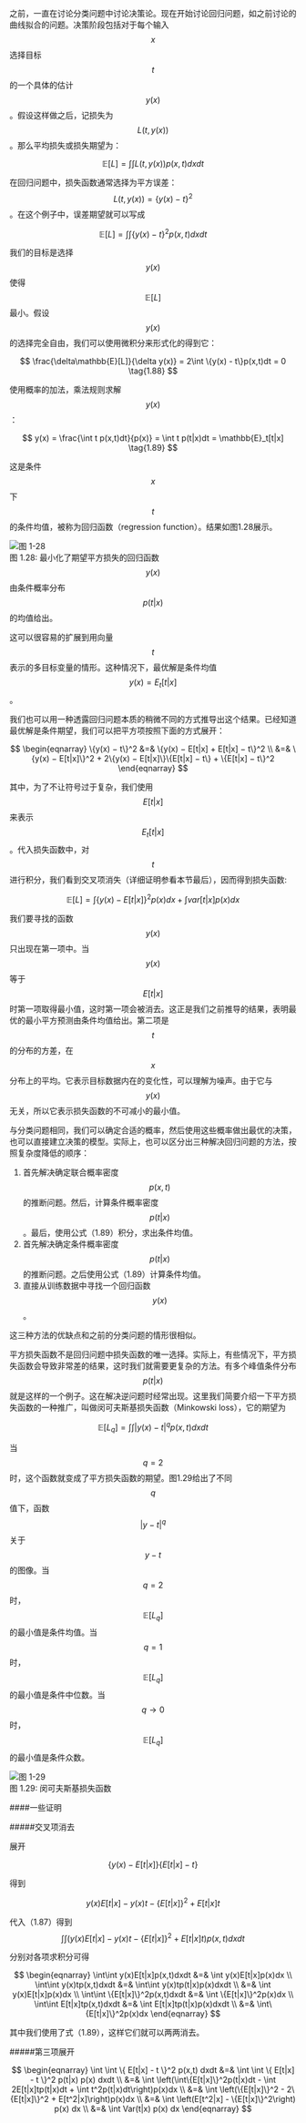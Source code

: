 之前，一直在讨论分类问题中讨论决策论。现在开始讨论回归问题，如之前讨论的曲线拟合的问题。决策阶段包括对于每个输入$$ x $$选择目标$$ t $$的一个具体的估计$$ y(x) $$。假设这样做之后，记损失为$$ L(t, y(x)) $$。那么平均损失或损失期望为：    

$$
\mathbb{E}[L] = \int\int L(t,y(x))p(x,t)dxdt \tag{1.86}
$$

在回归问题中，损失函数通常选择为平方误差：$$ L(t,y(x)) = \{y(x) - t\}^2 $$。在这个例子中，误差期望就可以写成

$$
\mathbb{E}[L] = \int\int\{y(x) - t\}^2p(x, t)dxdt \tag{1.87}
$$

我们的目标是选择$$ y(x) $$使得$$ \mathbb{E}[L] $$最小。假设$$ y(x) $$的选择完全自由，我们可以使用微积分来形式化的得到它：    

$$
\frac{\delta\mathbb{E}[L]}{\delta y(x)} = 2\int \{y(x) - t\}p(x,t)dt = 0 \tag{1.88}
$$

使用概率的加法，乘法规则求解$$ y(x) $$：

$$
y(x) = \frac{\int t p(x,t)dt}{p(x)} = \int t p(t|x)dt = \mathbb{E}_t[t|x] \tag{1.89} 
$$

这是条件$$ x $$下$$ t $$的条件均值，被称为回归函数（regression function）。结果如图1.28展示。

![图 1-28](images/loss_function_regression.png)      
图 1.28: 最小化了期望平方损失的回归函数$$ y(x) $$由条件概率分布$$ p(t|x) $$的均值给出。

这可以很容易的扩展到用向量$$ t $$表示的多目标变量的情形。这种情况下，最优解是条件均值$$ y(x) = E_t[t|x] $$。    

我们也可以用一种透露回归问题本质的稍微不同的方式推导出这个结果。已经知道最优解是条件期望，我们可以把平方项按照下面的方式展开：    

$$
\begin{eqnarray}
\{y(x) − t\}^2 &=& \{y(x) − E[t|x] + E[t|x] − t\}^2 \\
&=& \{y(x) − E[t|x]\}^2 + 2\{y(x) − E[t|x]\}\{E[t|x] − t\} + \{E[t|x] − t\}^2 
\end{eqnarray}
$$

其中，为了不让符号过于复杂，我们使用$$ E[t|x] $$来表示$$ E_t[t|x] $$。代入损失函数中，对$$ t $$进行积分，我们看到交叉项消失（详细证明参看本节最后），因而得到损失函数:   

$$
\mathbb{E}[L] = \int\{y(x) − E[t|x]\}^2p(x)dx + \int var[t|x]p(x)dx \tag{1.90}
$$

我们要寻找的函数$$ y(x) $$只出现在第一项中。当$$ y(x) $$等于$$ E[t|x] $$时第一项取得最小值，这时第一项会被消去。这正是我们之前推导的结果，表明最优的最小平方预测由条件均值给出。第二项是$$ t $$的分布的方差，在$$ x $$分布上的平均。它表示目标数据内在的变化性，可以理解为噪声。由于它与$$ y(x) $$无关，所以它表示损失函数的不可减小的最小值。    

与分类问题相同，我们可以确定合适的概率，然后使用这些概率做出最优的决策，也可以直接建立决策的模型。实际上，也可以区分出三种解决回归问题的方法，按照复杂度降低的顺序：

1. 首先解决确定联合概率密度$$ p(x, t) $$的推断问题。然后，计算条件概率密度$$ p(t|x) $$。最后，使用公式（1.89）积分，求出条件均值。    
2. 首先解决确定条件概率密度$$ p(t|x) $$的推断问题。之后使用公式（1.89）计算条件均值。    
3. 直接从训练数据中寻找一个回归函数$$ y(x) $$。    

这三种方法的优缺点和之前的分类问题的情形很相似。    

平方损失函数不是回归问题中损失函数的唯一选择。实际上，有些情况下，平方损失函数会导致非常差的结果，这时我们就需要更复杂的方法。有多个峰值条件分布$$ p(t|x) $$就是这样的一个例子。这在解决逆问题时经常出现。这里我们简要介绍一下平方损失函数的一种推广，叫做闵可夫斯基损失函数（Minkowski loss），它的期望为    

$$ \mathbb{E}[L_q] = \int\int|y(x) - t|^qp(x,t)dxdt \tag{1.91} $$

当$$ q = 2 $$时，这个函数就变成了平方损失函数的期望。图1.29给出了不同$$ q $$值下，函数$$ |y − t|^q $$关于$$ y − t $$的图像。当$$ q = 2 $$时，$$ \mathbb{E}[L_q] $$的最小值是条件均值。当$$q = 1 $$时，$$ \mathbb{E}[L_q] $$的最小值是条件中位数。当$$ q \to 0 $$时，$$ \mathbb{E}[L_q] $$的最小值是条件众数。

![图 1-29](images/minkowski_loss.png)      
图 1.29: 闵可夫斯基损失函数




####一些证明    

#####交叉项消去    

展开

$$
\{y(x) − E[t|x]\}\{E[t|x] − t\}
$$

得到

$$
y(x)E[t|x] - y(x)t - \{E[t|x]\}^2 + E[t|x]t
$$    

代入（1.87）得到
$$
\int\int (y(x)E[t|x] - y(x)t - \{E[t|x]\}^2 + E[t|x]t)p(x,t)dxdt
$$    

分别对各项求积分可得    

$$
\begin{eqnarray}
\int\int y(x)E[t|x]p(x,t)dxdt &=& \int y(x)E[t|x]p(x)dx \\
\int\int y(x)tp(x,t)dxdt &=& \int\int y(x)tp(t|x)p(x)dxdt \\
&=& \int y(x)E[t|x]p(x)dx \\
\int\int \{E[t|x]\}^2p(x,t)dxdt &=& \int \{E[t|x]\}^2p(x)dx \\
\int\int E[t|x]tp(x,t)dxdt &=& \int  E[t|x]tp(t|x)p(x)dxdt \\
&=& \int\{E[t|x]\}^2p(x)dx 
\end{eqnarray}
$$

其中我们使用了式（1.89），这样它们就可以两两消去。


#####第三项展开    

$$
\begin{eqnarray}
\int \int \{ E[t|x] - t \}^2 p(x,t) dxdt &=& \int \int \{ E[t|x] - t \}^2 p(t|x) p(x) dxdt \\
&=& \int \left(\int\{E[t|x]\}^2p(t|x)dt - \int 2E[t|x]tp(t|x)dt + \int t^2p(t|x)dt\right)p(x)dx \\
&=& \int \left(\{E[t|x]\}^2 - 2\{E[t|x]\}^2 + E[t^2|x]\right)p(x)dx \\
&=& \int \left(E[t^2|x] - \{E[t|x]\}^2\right)  p(x) dx \\
&=& \int Var(t|x) p(x) dx
\end{eqnarray}
$$


